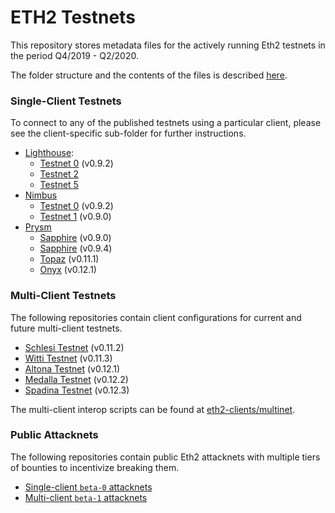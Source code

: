 # ETH2 Testnets

This repository stores metadata files for the actively running Eth2 testnets in the period Q4/2019 - Q2/2020.

The folder structure and the contents of the files is described [here](https://github.com/ethereum/eth2.0-pm/blob/f1faca34b712b21602437b7627192cb9ba64edff/interop/deposit_contract_testnets/README.md).

### Single-Client Testnets

To connect to any of the published testnets using a particular client, please see the client-specific sub-folder for further instructions.

- [Lighthouse](lighthouse/):
    - [Testnet 0](lighthouse/testnet0/) (v0.9.2)
    - [Testnet 2](lighthouse/testnet2/)
    - [Testnet 5](lighthouse/testnet5/)
- [Nimbus](nimbus/)
    - [Testnet 0](nimbus/testnet0/) (v0.9.2)
    - [Testnet 1](nimbus/testnet1/) (v0.9.0)
- [Prysm](prysm/)
    - [Sapphire](prysm/Sapphire(v0.9.0)/) (v0.9.0)
    - [Sapphire](prysm/Sapphire(v0.9.4)/) (v0.9.4)
    - [Topaz](prysm/Topaz(v0.11.1)/) (v0.11.1)
    - [Onyx](prysm/Onyx(v0.12.1)/) (v0.12.1)

### Multi-Client Testnets

The following repositories contain client configurations for current and future multi-client testnets.

- [Schlesi Testnet](https://github.com/goerli/schlesi/tree/master/.trash/schlesi/) (v0.11.2)
- [Witti Testnet](https://github.com/goerli/witti/tree/master/witti) (v0.11.3)
- [Altona Testnet](https://github.com/goerli/altona/tree/master/altona) (v0.12.1)
- [Medalla Testnet](https://github.com/goerli/medalla/blob/master/medalla) (v0.12.2)
- [Spadina Testnet](https://github.com/goerli/medalla/blob/master/spadina) (v0.12.3)

The multi-client interop scripts can be found at [eth2-clients/multinet](https://github.com/eth2-clients/multinet).

### Public Attacknets 

The following repositories contain public Eth2 attacknets with multiple tiers of bounties to incentivize breaking them.

- [Single-client `beta-0` attacknets](https://github.com/ethereum/public-attacknets/tree/master/attacknets/beta-0)
- [Multi-client `beta-1` attacknets](https://github.com/ethereum/public-attacknets/tree/master/attacknets/beta-1)
